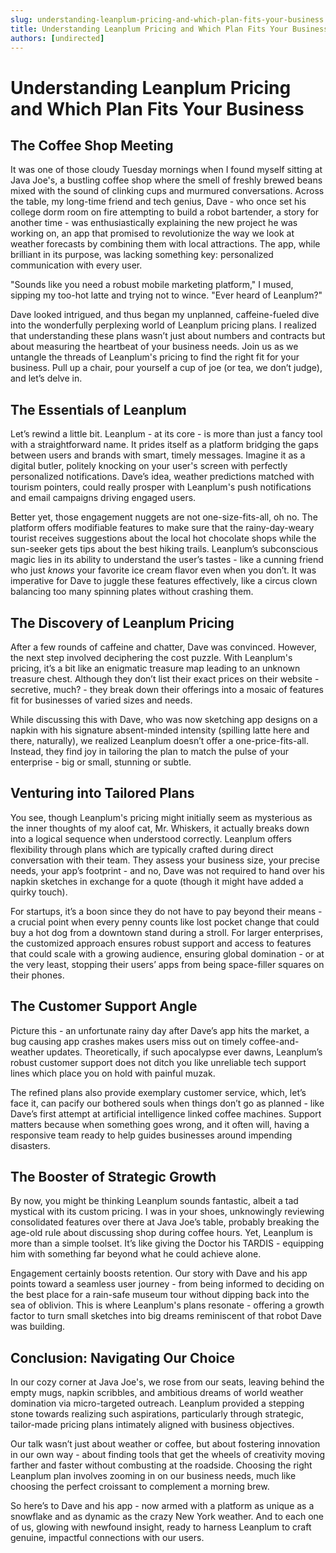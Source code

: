 ```yaml
---
slug: understanding-leanplum-pricing-and-which-plan-fits-your-business
title: Understanding Leanplum Pricing and Which Plan Fits Your Business
authors: [undirected]
---
```



# Understanding Leanplum Pricing and Which Plan Fits Your Business

## The Coffee Shop Meeting

It was one of those cloudy Tuesday mornings when I found myself sitting at Java Joe's, a bustling coffee shop where the smell of freshly brewed beans mixed with the sound of clinking cups and murmured conversations. Across the table, my long-time friend and tech genius, Dave - who once set his college dorm room on fire attempting to build a robot bartender, a story for another time - was enthusiastically explaining the new project he was working on, an app that promised to revolutionize the way we look at weather forecasts by combining them with local attractions. The app, while brilliant in its purpose, was lacking something key: personalized communication with every user.

"Sounds like you need a robust mobile marketing platform," I mused, sipping my too-hot latte and trying not to wince. "Ever heard of Leanplum?"

Dave looked intrigued, and thus began my unplanned, caffeine-fueled dive into the wonderfully perplexing world of Leanplum pricing plans. I realized that understanding these plans wasn’t just about numbers and contracts but about measuring the heartbeat of your business needs. Join us as we untangle the threads of Leanplum's pricing to find the right fit for your business. Pull up a chair, pour yourself a cup of joe (or tea, we don’t judge), and let’s delve in.

## The Essentials of Leanplum

Let’s rewind a little bit. Leanplum - at its core - is more than just a fancy tool with a straightforward name. It prides itself as a platform bridging the gaps between users and brands with smart, timely messages. Imagine it as a digital butler, politely knocking on your user's screen with perfectly personalized notifications. Dave’s idea, weather predictions matched with tourism pointers, could really prosper with Leanplum's push notifications and email campaigns driving engaged users.

Better yet, those engagement nuggets are not one-size-fits-all, oh no. The platform offers modifiable features to make sure that the rainy-day-weary tourist receives suggestions about the local hot chocolate shops while the sun-seeker gets tips about the best hiking trails. Leanplum’s subconscious magic lies in its ability to understand the user’s tastes - like a cunning friend who just *knows* your favorite ice cream flavor even when you don’t. It was imperative for Dave to juggle these features effectively, like a circus clown balancing too many spinning plates without crashing them.

## The Discovery of Leanplum Pricing

After a few rounds of caffeine and chatter, Dave was convinced. However, the next step involved deciphering the cost puzzle. With Leanplum's pricing, it’s a bit like an enigmatic treasure map leading to an unknown treasure chest. Although they don’t list their exact prices on their website - secretive, much? - they break down their offerings into a mosaic of features fit for businesses of varied sizes and needs.

While discussing this with Dave, who was now sketching app designs on a napkin with his signature absent-minded intensity (spilling latte here and there, naturally), we realized Leanplum doesn’t offer a one-price-fits-all. Instead, they find joy in tailoring the plan to match the pulse of your enterprise - big or small, stunning or subtle.

## Venturing into Tailored Plans

You see, though Leanplum's pricing might initially seem as mysterious as the inner thoughts of my aloof cat, Mr. Whiskers, it actually breaks down into a logical sequence when understood correctly. Leanplum offers flexibility through plans which are typically crafted during direct conversation with their team. They assess your business size, your precise needs, your app’s footprint - and no, Dave was not required to hand over his napkin sketches in exchange for a quote (though it might have added a quirky touch).

For startups, it’s a boon since they do not have to pay beyond their means - a crucial point when every penny counts like lost pocket change that could buy a hot dog from a downtown stand during a stroll. For larger enterprises, the customized approach ensures robust support and access to features that could scale with a growing audience, ensuring global domination - or at the very least, stopping their users’ apps from being space-filler squares on their phones.

## The Customer Support Angle

Picture this - an unfortunate rainy day after Dave’s app hits the market, a bug causing app crashes makes users miss out on timely coffee-and-weather updates. Theoretically, if such apocalypse ever dawns, Leanplum’s robust customer support does not ditch you like unreliable tech support lines which place you on hold with painful muzak.

The refined plans also provide exemplary customer service, which, let’s face it, can pacify our bothered souls when things don’t go as planned - like Dave’s first attempt at artificial intelligence linked coffee machines. Support matters because when something goes wrong, and it often will, having a responsive team ready to help guides businesses around impending disasters.

## The Booster of Strategic Growth

By now, you might be thinking Leanplum sounds fantastic, albeit a tad mystical with its custom pricing. I was in your shoes, unknowingly reviewing consolidated features over there at Java Joe’s table, probably breaking the age-old rule about discussing shop during coffee hours. Yet, Leanplum is more than a simple toolset. It’s like giving the Doctor his TARDIS - equipping him with something far beyond what he could achieve alone.

Engagement certainly boosts retention. Our story with Dave and his app points toward a seamless user journey - from being informed to deciding on the best place for a rain-safe museum tour without dipping back into the sea of oblivion. This is where Leanplum's plans resonate - offering a growth factor to turn small sketches into big dreams reminiscent of that robot Dave was building.

## Conclusion: Navigating Our Choice

In our cozy corner at Java Joe's, we rose from our seats, leaving behind the empty mugs, napkin scribbles, and ambitious dreams of world weather domination via micro-targeted outreach. Leanplum provided a stepping stone towards realizing such aspirations, particularly through strategic, tailor-made pricing plans intimately aligned with business objectives.

Our talk wasn’t just about weather or coffee, but about fostering innovation in our own way - about finding tools that get the wheels of creativity moving farther and faster without combusting at the roadside. Choosing the right Leanplum plan involves zooming in on our business needs, much like choosing the perfect croissant to complement a morning brew.

So here’s to Dave and his app - now armed with a platform as unique as a snowflake and as dynamic as the crazy New York weather. And to each one of us, glowing with newfound insight, ready to harness Leanplum to craft genuine, impactful connections with our users.

```
